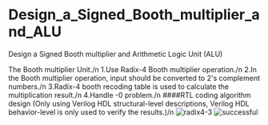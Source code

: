 # Design_a_Signed_Booth_multiplier_and_ALU
Design a Signed Booth multiplier and Arithmetic Logic Unit (ALU)

The Booth multiplier Unit./n
1.Use Radix-4 Booth multiplier operation./n
2.In the Booth multiplier operation, input should be converted to 2's complement numbers./n
3.Radix-4 booth recoding table is used to calculate the multiplication result./n
4.Handle -0 problem./n
####RTL coding algorithm design (Only using Verilog HDL structural-level descriptions, Verilog HDL behavior-level is only used to verify the results.)/n
![radix4-3](https://github.com/JHAO-YU-WEI/Design_a_Signed_Booth_multiplier_and_ALU/assets/100525884/a06bb6f5-6ab2-4cfd-96a1-7741a64b0f02)
![successful](https://github.com/JHAO-YU-WEI/Design_a_Signed_Booth_multiplier_and_ALU/assets/100525884/ccee825f-4126-4f82-a489-80b7279356b9)
